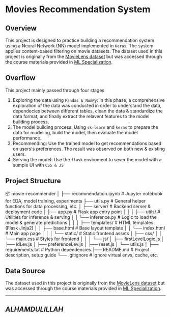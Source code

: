 # Movies Recommendation System

## Overview
This project is designed to practice building a recommendation system using a Neural Network (NN) model implemented in `Keras`. The system applies content-based filtering on movie datasets. The dataset used in this project is originally from the [MovieLens dataset](https://grouplens.org/datasets/movielens/latest/) but was accessed through the course materials provided in [ML Specialization](https://www.coursera.org/specializations/machine-learning-introduction).

## Overflow
This project mainly passed through four stages
1. Exploring the data using `Pandas & NumPy`: In this phase, a comprehensive exploration of the data was conducted in order to understand the data, dependecies between different tables,
   clean the data & standardize the data format, and finally extract the relavent features to the model building process.
2. The model building process: Using `sk-learn` and `keras` to prepare the data for modeling, build the model, then evaluate the model performance.
3. Recommending: Use the trained model to get recommendations based on users's preferences. The result was observed on both new & existing users.
4. Serving the model: Use the `flask` enviroment to sever the model with a sumple UI with `CSS & JS`

## Project Structure
📦 movie-recommender
│
├── recommendation.ipynb        # Jupyter notebook for EDA, model training, experiments
├── utils.py                    # General helper functions for data processing, etc.
│
├── server/                     # Backend server & deployment code
│   ├── app.py                  # Flask app entry point
│   │
│   ├── utils/                  # Utilities for inference & serving
│   │   └── inference.py        # Logic to load the model & generate predictions
│   │
│   ├── templates/              # HTML templates (Flask Jinja2)
│   │   ├── base.html           # Base layout template
│   │   └── index.html          # Main app page
│   │
│   └── static/                 # Static frontend assets
│       ├── css/
│       │   └── main.css        # Styles for frontend
│       │
│       └── js/
│           ├── firstLevelLogic.js
│           ├── idLev.js
│           ├── preferenceLev.js
│           ├── reset.js
│           └── utils.js
│
├── requirements.txt            # Python dependencies
├── README.md                   # Project description, setup guide
└── .gitignore                  # Ignore virtual envs, cache, etc.


## Data Source
The dataset used in this project is originally from the [MovieLens dataset](https://grouplens.org/datasets/movielens/latest/) but was accessed through the course materials provided in [ML Specialization](https://www.coursera.org/specializations/machine-learning-introduction).

---
***ALHAMDULILLAH***
---
